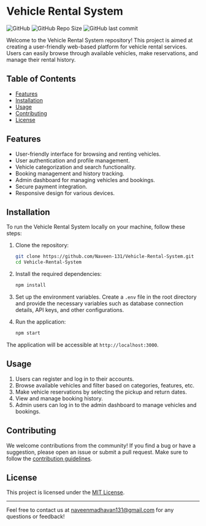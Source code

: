 # Vehicle Rental System

![GitHub](https://img.shields.io/github/license/Naveen-131/Vehicle-Rental-System)
![GitHub Repo Size](https://img.shields.io/github/repo-size/Naveen-131/Vehicle-Rental-System)
![GitHub last commit](https://img.shields.io/github/last-commit/Naveen-131/Vehicle-Rental-System)

Welcome to the Vehicle Rental System repository! This project is aimed at creating a user-friendly web-based platform for vehicle rental services. Users can easily browse through available vehicles, make reservations, and manage their rental history.

## Table of Contents

- [Features](#features)
- [Installation](#installation)
- [Usage](#usage)
- [Contributing](#contributing)
- [License](#license)

## Features

- User-friendly interface for browsing and renting vehicles.
- User authentication and profile management.
- Vehicle categorization and search functionality.
- Booking management and history tracking.
- Admin dashboard for managing vehicles and bookings.
- Secure payment integration.
- Responsive design for various devices.

## Installation

To run the Vehicle Rental System locally on your machine, follow these steps:

1. Clone the repository:

   ```bash
   git clone https://github.com/Naveen-131/Vehicle-Rental-System.git
   cd Vehicle-Rental-System
   ```

2. Install the required dependencies:

   ```bash
   npm install
   ```

3. Set up the environment variables. Create a `.env` file in the root directory and provide the necessary variables such as database connection details, API keys, and other configurations.

4. Run the application:

   ```bash
   npm start
   ```

The application will be accessible at `http://localhost:3000`.

## Usage

1. Users can register and log in to their accounts.
2. Browse available vehicles and filter based on categories, features, etc.
3. Make vehicle reservations by selecting the pickup and return dates.
4. View and manage booking history.
5. Admin users can log in to the admin dashboard to manage vehicles and bookings.

## Contributing

We welcome contributions from the community! If you find a bug or have a suggestion, please open an issue or submit a pull request. Make sure to follow the [contribution guidelines](CONTRIBUTING.md).

## License

This project is licensed under the [MIT License](LICENSE).

---

Feel free to contact us at [naveenmadhavan131@gmail.com](mailto:naveenmadhavan131@gmail.com) for any questions or feedback!
